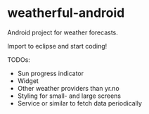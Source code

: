 weatherful-android
==================

Android project for weather forecasts.

Import to eclipse and start coding!

TODOs:
* Sun progress indicator
* Widget
* Other weather providers than yr.no
* Styling for small- and large screens
* Service or similar to fetch data periodically
